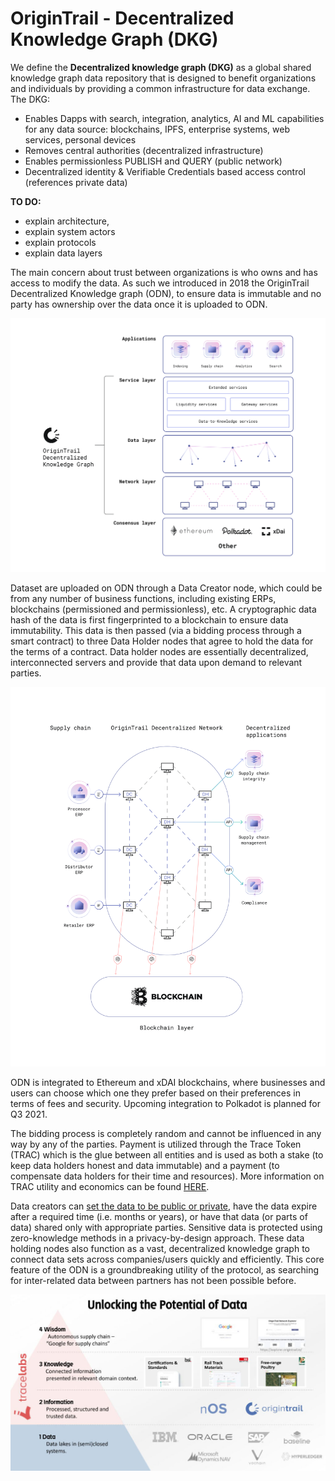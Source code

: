 # OriginTrail - Decentralized Knowledge Graph \(DKG\)

We define the **Decentralized knowledge graph \(DKG\)** as a global shared knowledge graph data repository that is designed to benefit organizations and individuals by providing a common infrastructure for data exchange. The DKG:

* Enables Dapps with search, integration, analytics, AI and ML capabilities for any data source: blockchains, IPFS, enterprise systems, web services, personal devices
* Removes central authorities \(decentralized infrastructure\)
* Enables permissionless PUBLISH and QUERY \(public network\)
* Decentralized identity & Verifiable Credentials based access control \(references private data\)

**TO DO:**

* explain architecture, 
* explain system actors 
* explain protocols
* explain data layers

The main concern about trust between organizations is who owns and has access to modify the data. As such we introduced in 2018 the OriginTrail Decentralized Knowledge graph \(ODN\), to ensure data is immutable and no party has ownership over the data once it is uploaded to ODN.

![](../.gitbook/assets/origintrail-technical-stack.png)

Dataset are uploaded on ODN through a Data Creator node, which could be from any number of business functions, including existing ERPs, blockchains \(permissioned and permissionless\), etc. A cryptographic data hash of the data is first fingerprinted to a blockchain to ensure data immutability. This data is then passed \(via a bidding process through a smart contract\) to three Data Holder nodes that agree to hold the data for the terms of a contract. Data holder nodes are essentially decentralized, interconnected servers and provide that data upon demand to relevant parties. 

![Schematic of the interaction between network nodes, enterprise connections, and the blockchain layer](../.gitbook/assets/origintrail-decentralized-network.png)

ODN is integrated to Ethereum and xDAI blockchains, where businesses and users can choose which one they prefer based on their preferences in terms of fees and security. Upcoming integration to Polkadot is planned for Q3 2021.

The bidding process is completely random and cannot be influenced in any way by any of the parties. Payment is utilized through the Trace Token \(TRAC\) which is the glue between all entities and is used as both a stake \(to keep data holders honest and data immutable\) and a payment \(to compensate data holders for their time and resources\). More information on TRAC utility and economics can be found [HERE](trac.md).

Data creators can [set the data to be public or private](https://medium.com/origintrail/linking-data-in-supply-chains-to-bring-much-needed-resilience-to-global-businesses-8a2ed51cc928), have the data expire after a required time \(i.e. months or years\), or have that data \(or parts of data\) shared only with appropriate parties. Sensitive data is protected using zero-knowledge methods in a privacy-by-design approach. These data holding nodes also function as a vast, decentralized knowledge graph to connect data sets across companies/users quickly and efficiently. This core feature of the ODN is a groundbreaking utility of the protocol, as searching for inter-related data between partners has not been possible before.

![](../.gitbook/assets/image%20%285%29.png)





